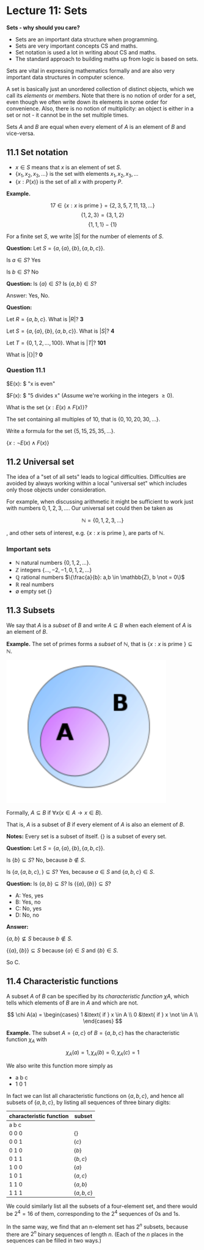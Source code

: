 # Lecture 11: Sets

**Sets - why should you care?**

- Sets are an important data structure when programming.
- Sets are very important concepts CS and maths.
- Set notation is used a lot in writing about CS and maths.
- The standard approach to building maths up from logic is based on sets.

Sets are vital in expressing mathematics formally and are also very important
data structures in computer science.

A set is basically just an unordered collection of distinct objects, which we
call its _elements_ or _members_. Note that there is no notion of order for a
set, even though we often write down its elements in some order for convenience.
Also, there is no notion of multiplicity: an object is either in a set or not -
it cannot be in the set multiple times.

Sets _A_ and _B_ are equal when every element of _A_ is an element of _B_ and
vice-versa.

## 11.1 Set notation

- $x \in S$ means that _x_ is an element of set _S_.
- $\{x_1, x_2, x_3, \dots \}$ is the set with elements $x_1, x_2, x_3, \dots$
- $\{x : P(x) \}$ is the set of all _x_ with property _P_.

**Example.**

$$17 \in \{ x : x \text{ is prime } \} = \{2,3,5,7,11,13,\dots\}$$
$$\{1,2,3\} = \{3,1,2\}$$
$$\{1,1,1\} - \{1\}$$

For a finite set $S$, we write $|S|$ for the number of elements of $S$.

**Question:** Let $S = \{a, \{a\}, \{b\}, \{a,b,c\}\}$.

Is $a \in S$? Yes

Is $b \in S$? No

**Question:** Is $\{a\} \in S$? Is $\{a,b\} \in S$?

Answer: Yes, No.

**Question:**

Let $R = \{a,b,c\}$. What is $|R|$? **3**

Let $S = \{a,\{a\},\{b\},\{a,b,c\}\}$. What is $|S|$? **4**

Let $T = \{0,1,2,\dots,100\}$. What is $|T|$? **101**

What is $|\{\}|$? **0**

### Question 11.1

$E(x): $ "x is even"

$F(x): $ "5 divides x" (Assume we're working in the integers $\geq 0$).

What is the set $\{ x: E(x) \land F(x) \}$?

The set containing all multiples of 10, that is $\{0,10,20,30,\dots\}$.

Write a formula for the set $\{5,15,25,35,\dots\}$.

$\{x: \neg E(x) \land F(x)\}$

## 11.2 Universal set

The idea of a "set of all sets" leads to logical difficulties. Difficulties are
avoided by always working within a local "universal set" which includes only
those objects under consideration.

For example, when discussing arithmetic it might be sufficient to work just with
numbers $0,1,2,3,\dots$. Our universal set could then be taken as

$$\mathbb{N} = \{0,1,2,3,\dots \}$$

, and other sets of interest, e.g. $\{x: x \text{ is prime } \}$, are parts of
$\mathbb{N}$.

### Important sets

- $\mathbb{N}$ natural numbers $\{0,1,2,\dots\}$.
- $\mathbb{Z}$ integers $\{\dots, -2, -1,0,1,2,\dots\}$
- $\mathbb{Q}$ rational numbers $\{\frac{a}{b}: a,b \in \mathbb{Z}, b \not =
  0\}$
- $\mathbb{R}$ real numbers
- $\emptyset$ empty set $\{\}$

## 11.3 Subsets

We say that $A$ is a _subset_ of $B$ and write $A \subseteq B$ when each element
of $A$ is an element of $B$.

**Example.** The set of primes forms a _subset_ of $\mathbb{N}$, that is $\{x: x
\text{ is prime }\} \subseteq \mathbb{N}$.

![](images/L10-P16.png)

Formally, $A \subseteq B$ if $\forall x(x \in A \rightarrow x \in B)$.

That is, $A$ is a subset of $B$ if every element of $A$ is also an element of
$B$.

**Notes:** Every set is a subset of itself. $\{\}$ is a subset of every set.

**Question:** Let $S = \{a, \{a\}, \{b\}, \{a,b,c\}\}$.

Is $\{b\} \subseteq S$? No, because $b \not \in S$.

Is $\{a, \{a,b,c\},\} \subseteq S$? Yes, because $a \in S$ and $\{a,b,c\} \in
S$.

**Question:** Is $\{a,b\} \subseteq S$? Is $\{\{a\}, \{b\}\} \subseteq S$?

- A: Yes, yes
- B: Yes, no
- C: No, yes
- D: No, no

**Answer:**

$\{a,b\} \not \subseteq S$ because $b \not \in S$.

$\{\{a\},\{b\}\} \subseteq S$ because $\{a\} \in S$ and $\{b\} \in S$.

So C.

## 11.4 Characteristic functions

A subset $A$ of $B$ can be specified by its _characteristic function_ $\chi A$,
which tells which elements of $B$ are in $A$ and which are not.

$$
\chi A(a) =
     \begin{cases}
       1 &\text{ if } x \in A \\
       0 &\text{ if } x \not \in A \\
     \end{cases}
$$

**Example.** The subset $A = \{a,c\}$ of $B = \{a,b,c\}$ has the characteristic
function $\chi_A$ with

$$\chi_A(a) = 1, \chi_A(b) = 0, \chi_A(c) = 1$$

We also write this function more simply as

- a b c
- 1 0 1

In fact we can list all characteristic functions on $\{a,b,c\}$, and hence all
subsets of $\{a,b,c\}$, by listing all sequences of three binary digits:

| characteristic function | subset |
|-------------------------|--------|
| a b c                   |        |
| 0 0 0                   | $\{\}$ |
| 0 0 1                   | $\{c\}$ |
| 0 1 0                   | $\{b\}$ |
| 0 1 1                   | $\{b,c\}$ |
| 1 0 0                   | $\{a\}$ |
| 1 0 1                   | $\{a,c\}$ |
| 1 1 0                   | $\{a,b\}$ |
| 1 1 1                   | $\{a,b,c\}$ |

We could similarly list all the subsets of a four-element set, and there would
be $2^4 = 16$ of them, corresponding to the $2^4$ sequences of 0s and 1s.

In the same way, we find that an n-element set has $2^n$ subsets, because there
are $2^n$ binary sequences of length $n$. (Each of the $n$ places in the
sequences can be filled in two ways.)
